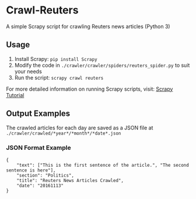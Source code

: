 # Crawl-Reuters

A simple Scrapy script for crawling Reuters news articles (Python 3)

## Usage

1. Install Scrapy: `pip install Scrapy`
2. Modify the code in `./crawler/crawler/spiders/reuters_spider.py` to suit your needs
3. Run the script: `scrapy crawl reuters`

For more detailed information on running Scrapy scripts, visit: [Scrapy Tutorial](https://doc.scrapy.org/en/latest/intro/tutorial.html)

## Output Examples

The crawled articles for each day are saved as a JSON file at `./crawler/crawled/*year*/*month*/*date*.json`

### JSON Format Example
~~~~
{
    "text": ["This is the first sentence of the article.", "The second sentence is here"],
    "section": "Politics",
    "title": "Reuters News Articles Crawled",
    "date": "20161113"
}
~~~~